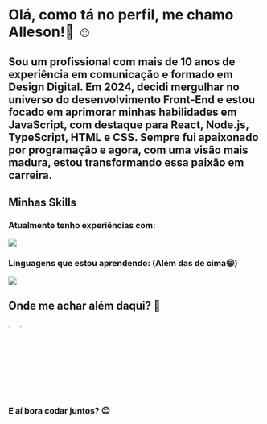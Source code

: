 # Olá, como tá no perfil, me chamo Alleson!👋 ☺️

## Sou um profissional com mais de 10 anos de experiência em comunicação e formado em Design Digital. Em 2024, decidi mergulhar no universo do desenvolvimento Front-End e estou focado em aprimorar minhas habilidades em JavaScript, com destaque para React, Node.js, TypeScript, HTML e CSS. Sempre fui apaixonado por programação e agora, com uma visão mais madura, estou transformando essa paixão em carreira.

## Minhas Skills

### Atualmente tenho experiências com:
![](https://skillicons.dev/icons?i=html,css,javascript)

### Linguagens que estou aprendendo: (Além das de cima😁)
![](https://skillicons.dev/icons?i=nodejs,)


## Onde me achar além daqui? :mag_right:
[<img src="https://img.icons8.com/fluent/48/000000/instagram-new.png" width="3.5%"/>](instagram.com/allesonsales)  [<img src="https://img.icons8.com/color/48/000000/linkedin.png" width="3.5%"/>](linkedin.com/allesonsales)

### E aí bora codar juntos? 😊
